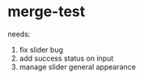 # merge-test

needs:
1. fix slider bug
2. add success status on input
3. manage slider general appearance